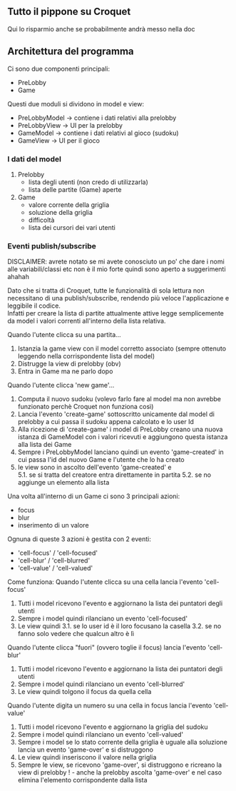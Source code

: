 ## Tutto il pippone su Croquet
Qui lo risparmio anche se probabilmente andrà messo nella doc

## Architettura del programma
Ci sono due componenti principali:
- PreLobby
- Game

Questi due moduli si dividono in model e view:
- PreLobbyModel -> contiene i dati relativi alla prelobby
- PreLobbyView -> UI per la prelobby
- GameModel -> contiene i dati relativi al gioco (sudoku)
- GameView -> UI per il gioco

### I dati del model
1. Prelobby
    - lista degli utenti (non credo di utilizzarla)
    - lista delle partite (Game) aperte
2. Game
    - valore corrente della griglia
    - soluzione della griglia
    - difficoltà
    - lista dei cursori dei vari utenti

### Eventi publish/subscribe
DISCLAIMER: avrete notato se mi avete conosciuto un po' che dare i nomi alle variabili/classi etc non è il mio forte quindi sono aperto a suggerimenti ahahah

Dato che si tratta di Croquet, tutte le funzionalità di sola lettura non necessitano di una publish/subscribe, rendendo più veloce l'applicazione e leggibile il codice.  
Infatti per creare la lista di partite attualmente attive legge semplicemente da model i valori correnti all'interno della lista relativa.  

Quando l'utente clicca su una partita...
1. Istanzia la game view con il model corretto associato (sempre ottenuto leggendo nella corrispondente lista del model)
2. Distrugge la view di prelobby (obv)
3. Entra in Game ma ne parlo dopo

Quando l'utente clicca 'new game'...
1. Computa il nuovo sudoku (volevo farlo fare al model ma non avrebbe funzionato perchè Croquet non funziona così)
2. Lancia l'evento 'create-game' sottoscritto unicamente dal model di prelobby a cui passa il sudoku appena calcolato e lo user Id
3. Alla ricezione di 'create-game' i model di PreLobby creano una nuova istanza di GameModel con i valori ricevuti e aggiungono questa istanza alla lista dei Game
4. Sempre i PreLobbyModel lanciano quindi un evento 'game-created' in cui passa l'id del nuovo Game e l'utente che lo ha creato
5. le view sono in ascolto dell'evento 'game-created' e  
    5.1. se si tratta del creatore entra direttamente in partita
    5.2. se no aggiunge un elemento alla lista

Una volta all'interno di un Game ci sono 3 principali azioni:
- focus
- blur
- inserimento di un valore

Ognuna di queste 3 azioni è gestita con 2 eventi:
- 'cell-focus' / 'cell-focused'
- 'cell-blur' / 'cell-blurred'
- 'cell-value' / 'cell-valued'

Come funziona:
Quando l'utente clicca su una cella lancia l'evento 'cell-focus'
1. Tutti i model ricevono l'evento e aggiornano la lista dei puntatori degli utenti
2. Sempre i model quindi rilanciano un evento 'cell-focused'
3. Le view quindi 
    3.1. se lo user id è il loro focusano la casella
    3.2. se no fanno solo vedere che qualcun altro è lì

Quando l'utente clicca "fuori" (ovvero toglie il focus) lancia l'evento 'cell-blur'
1. Tutti i model ricevono l'evento e aggiornano la lista dei puntatori degli utenti
2. Sempre i model quindi rilanciano un evento 'cell-blurred'
3. Le view quindi tolgono il focus da quella cella

Quando l'utente digita un numero su una cella in focus lancia l'evento 'cell-value'
1. Tutti i model ricevono l'evento e aggiornano la griglia del sudoku
2. Sempre i model quindi rilanciano un evento 'cell-valued'
3. Sempre i model se lo stato corrente della griglia è uguale alla soluzione lancia un evento 'game-over' e si distruggono
4. Le view quindi inseriscono il valore nella griglia
5. Sempre le view, se ricevono 'game-over', si distruggono e ricreano la view di prelobby
! - anche la prelobby ascolta 'game-over' e nel caso elimina l'elemento corrispondente dalla lista